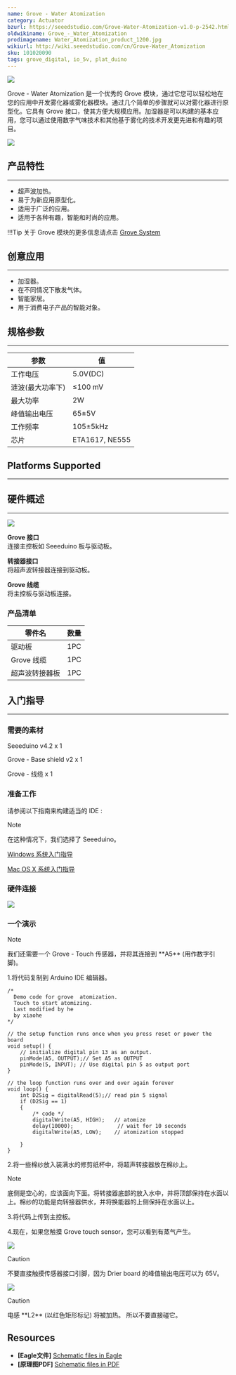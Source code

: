 ```yaml
---
name: Grove - Water Atomization
category: Actuator
bzurl: https://seeedstudio.com/Grove-Water-Atomization-v1.0-p-2542.html
oldwikiname: Grove_-_Water_Atomization
prodimagename: Water_Atomization_product_1200.jpg
wikiurl: http://wiki.seeedstudio.com/cn/Grove-Water_Atomization
sku: 101020090
tags: grove_digital, io_5v, plat_duino
---
```


![](https://raw.githubusercontent.com/SeeedDocument/Grove-Water_Atomization/master/img/Water_Atomization_product_1200.jpg)

Grove - Water Atomization 是一个优秀的 Grove 模块，通过它您可以轻松地在您的应用中开发雾化器或雾化器模块。通过几个简单的步骤就可以对雾化器进行原型化。它具有 Grove 接口，使其方便大规模应用。加湿器是可以构建的基本应用，您可以通过使用数字气味技术和其他基于雾化的技术开发更先进和有趣的项目。

[![](https://github.com/SeeedDocument/wiki_chinese/raw/master/docs/images/click_to_buy.PNG)](https://item.taobao.com/item.htm?spm=a230r.1.14.15.4d11ba7cm9BTVl&id=531586572094&ns=1&abbucket=1#detail)

## 产品特性
--------

-   超声波加热。
-   易于为新应用原型化。
-   适用于广泛的应用。
-   适用于各种有趣，智能和时尚的应用。

!!!Tip
    关于 Grove 模块的更多信息请点击 [Grove System](http://wiki.seeedstudio.com/cn/Grove_System/)

## 创意应用
-----------------

-   加湿器。
-   在不同情况下散发气体。
-   智能家居。
-   用于消费电子产品的智能对象。

## 规格参数
--------------

| 参数            | 值          |
|----------------------|----------------|
| 工作电压    | 5.0V(DC)       |
| 涟波(最大功率下) | ≤100 mV        |
| 最大功率            | 2W             |
| 峰值输出电压  | 65±5V          |
| 工作频率  | 105±5kHz       |
| 芯片                | ETA1617, NE555 |

## Platforms Supported
-------------------

## 硬件概述
-----------------

![](https://raw.githubusercontent.com/SeeedDocument/Grove-Water_Atomization/master/img/Water_Atomization_hardware_overview_1200.jpg)

**Grove 接口**   
连接主控板如 Seeeduino 板与驱动板。

**转接器接口**   
将超声波转接器连接到驱动板。

**Grove 线缆**   
将主控板与驱动板连接。

### **产品清单**

| 零件名                  | 数量 |
|-----------------------------|----------|
| 驱动板                | 1PC      |
| Grove 线缆                  | 1PC      |
| 超声波转接器板 | 1PC      |

## 入门指导
-----------

### **需要的素材**

Seeeduino v4.2 x 1

Grove - Base shield v2 x 1

Grove - 线缆 x 1

### **准备工作**

请参阅以下指南来构建适当的 IDE :

<div class="admonition note">
<p class="admonition-title">Note</p>
在这种情况下，我们选择了 Seeeduino。
</div>

[Windows 系统入门指导](/Seeeduino_v4.2#Getting_Started_on_Windows)

[Mac OS X 系统入门指导](/Seeeduino_v4.2#Getting_Started_on_Mac_OS_X)

### **硬件连接**

![](https://raw.githubusercontent.com/SeeedDocument/Grove-Water_Atomization/master/img/Water_Atomization_hardware_connection.jpg)

### **一个演示**

<div class="admonition note">
<p class="admonition-title">Note</p>
我们还需要一个 Grove - Touch 传感器，并将其连接到 **A5** (用作数字引脚)。
</div>

1.将代码复制到 Arduino IDE 编辑器。

```
/*
  Demo code for grove  atomization.
  Touch to start atomizing.
  Last modified by he
  by xiaohe
*/

// the setup function runs once when you press reset or power the board
void setup() {
    // initialize digital pin 13 as an output.
    pinMode(A5, OUTPUT);// Set A5 as OUTPUT
    pinMode(5, INPUT); // Use digital pin 5 as output port
}

// the loop function runs over and over again forever
void loop() {
    int D2Sig = digitalRead(5);// read pin 5 signal
    if (D2Sig == 1)
    {
        /* code */
        digitalWrite(A5, HIGH);   // atomize
        delay(10000);              // wait for 10 seconds
        digitalWrite(A5, LOW);    // atomization stopped

    }
}
```

2.将一些棉纱放入装满水的修剪纸杯中，将超声转接器放在棉纱上。

<div class="admonition note">
<p class="admonition-title">Note</p>
底侧是空心的，应该面向下面。将转接器底部的放入水中，并将顶部保持在水面以上。棉纱的功能是向转接器供水，并将换能器的上侧保持在水面以上。
</div>

3.将代码上传到主控板。

4.现在，如果您触摸 Grove touch sensor，您可以看到有蒸气产生。

![](https://raw.githubusercontent.com/SeeedDocument/Grove-Water_Atomization/master/img/Water_Atomization_hardware_connection.jpg)

<div class="admonition caution">
<p class="admonition-title">Caution</p>
不要直接触摸传感器接口引脚，因为 Drier board 的峰值输出电压可以为 65V。
</div>

![](https://raw.githubusercontent.com/SeeedDocument/Grove-Water_Atomization/master/img/High_voltage_warning_600.jpg)

<div class="admonition caution">
<p class="admonition-title">Caution</p>
电感 **L2** (以红色矩形标记) 将被加热。 所以不要直接碰它。
</div>


Resources
---------

- **[Eagle文件]** [Schematic files in Eagle](https://raw.githubusercontent.com/SeeedDocument/Grove-Water_Atomization/master/res/Schematic_file_in_Eagle.zip)
- **[原理图PDF]** [Schematic files in PDF](https://raw.githubusercontent.com/SeeedDocument/Grove-Water_Atomization/master/res/Schematic_file_in_PDF.zip)


<!-- This Markdown file was created from http://www.seeedstudio.com/wiki/Grove_-_Water_Atomization -->
